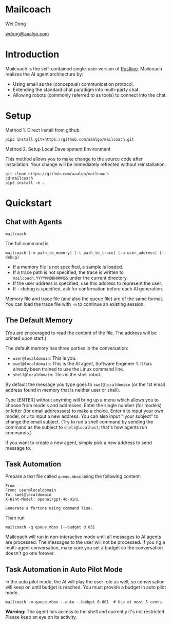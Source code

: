 Mailcoach
=========

Wei Dong

wdong@aaalgo.com

# Introduction

Mailcoach is the self-contained single-user version of [Postline](https://arxiv.org/abs/2502.09903).  Mailcoach realizes the AI agent architecture by:

- Using email as the (conceptual) communication protocol.
- Extending the standard chat paradigm into multi-party chat.
- Allowing robots (commonly referred to as tools) to connect into the chat.

# Setup

Method 1. Direct install from github.
```
pip3 install git+https://github.com/aaalgo/mailcoach.git
```

Method 2. Setup Local Development Environment

This method allows you to make change to the source code after installation.  Your change will be immediately reflected without reinstallation.

```
git clone https://github.com/aaalgo/mailcoach
cd mailcoach
pip3 install -e .
```

# Quickstart

## Chat with Agents

```
mailcoach
```

The full command is

```
mailcoach [-m path_to_memory] [-t path_to_trace] [-u user_address] [--debug]
```

- If a memory file is not specified, a sample is loaded.
- If a trace path is not specified, the trace is written to `mailcoach.YYYYMMDDHHMMSS` under the current directory.
- If the user address is specified, use this address to represent the user. 
- If --debug is specified, ask for confirmation before each AI generation.

Memory file and trace file (and also the queue file) are of the same format.
You can load the trace file with `-m` to continue an existing session.

## The Default Memory

(You are encouraged to read the content of the file. The address will be printed upon start.)

The default memory has three parties in the conversation:

- `user@localdomain`: This is you.
- `swe1@localdomain`: This is the AI agent, Software Engineer 1.  It has already been trained to use the Linux command line.
- `shell@localdomain`: This is the shell robot.

By default the message you type goes to `swe1@localdomain` (or the 1st email address found in memory that is neither user or shell).

Type [ENTER] without anything will bring up a menu which allows you to choose from models and addresses.  Enter the single number (for models) or letter (for email addressses) to make a choice.  Enter `0` to input your own model, or `z` to input a new address.  You can also input ":your subject" to change the email subject. (Try to run a shell command by sending the command as the subject to `shell@localhost`; that's how agents run commands.)

If you want to create a new agent, simply pick a new address to send message to.

## Task Automation

Prepare a text file called `queue.mbox` using the following content:

```
From ----
From: user@localdomain
To: swe1@localdomain
X-Hint-Model: openai/gpt-4o-mini

Generate a fortune using command line.
```

Then run

```
mailcoach -q queue.mbox [--budget 0.05]
```

Mailcoach will run in non-interactive mode until all messages to AI agents are processed.  The messages to the user will not be processed.  If you rig a multi-agent conversation, make sure you set a budget so the conversation doesn't go one forever.

## Task Automation in Auto Pilot Mode

In the auto pilot mode, the AI will play the user role as well, so conversation will keep on until budget is reached.  You must provide a budget in auto pilot mode.

```
mailcoach -m queue.mbox --auto --budget 0.001  # Use at most 5 cents.
```

**Warning:** The agent has access to the shell and currently it's not restricted. Please keep an eye on its activity. 

